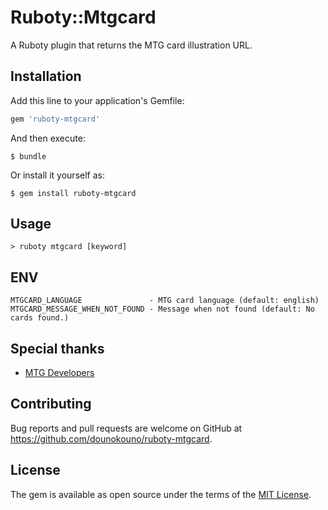 # Ruboty::Mtgcard

A Ruboty plugin that returns the MTG card illustration URL.

## Installation

Add this line to your application's Gemfile:

```ruby
gem 'ruboty-mtgcard'
```

And then execute:

```
$ bundle
```

Or install it yourself as:

```
$ gem install ruboty-mtgcard
```

## Usage

```
> ruboty mtgcard [keyword]
```

## ENV

```
MTGCARD_LANGUAGE               - MTG card language (default: english)
MTGCARD_MESSAGE_WHEN_NOT_FOUND - Message when not found (default: No cards found.)
```

## Special thanks

- [MTG Developers](https://magicthegathering.io)

## Contributing

Bug reports and pull requests are welcome on GitHub at https://github.com/dounokouno/ruboty-mtgcard.

## License

The gem is available as open source under the terms of the [MIT License](http://opensource.org/licenses/MIT).
